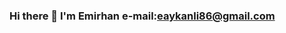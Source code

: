 ### Hi there 👋 I'm Emirhan  e-mail:eaykanli86@gmail.com

<!--
**Emirhan6/Emirhan6** is a ✨ _special_ ✨ repository because its `README.md` (this file) appears on your GitHub profile.

Contact with me via these platforms! 

 
-->
